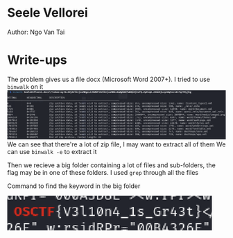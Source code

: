 # Seele Vellorei
Author: Ngo Van Tai

# Write-ups
The problem gives us a file docx (Microsoft Word 2007+). I tried to use `binwalk` on it
![Alt text](image.png)
We can see that there're a lot of zip file, I may want to extract all of them 
We can use `binwalk -e` to extract it

Then we recieve a big folder containing a lot of files and sub-folders, the flag may be in one of these folders. I used `grep` through all the files

Command to find the keyword in the big folder

![Alt text](image-1.png)